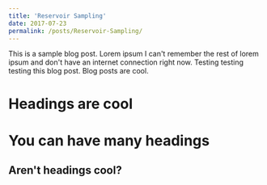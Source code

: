 ```yaml
---
title: 'Reservoir Sampling'
date: 2017-07-23
permalink: /posts/Reservoir-Sampling/
---
```


This is a sample blog post. Lorem ipsum I can't remember the rest of lorem ipsum and don't have an internet connection right now. Testing testing testing this blog post. Blog posts are cool.

Headings are cool
======

You can have many headings
======

Aren't headings cool?
------
